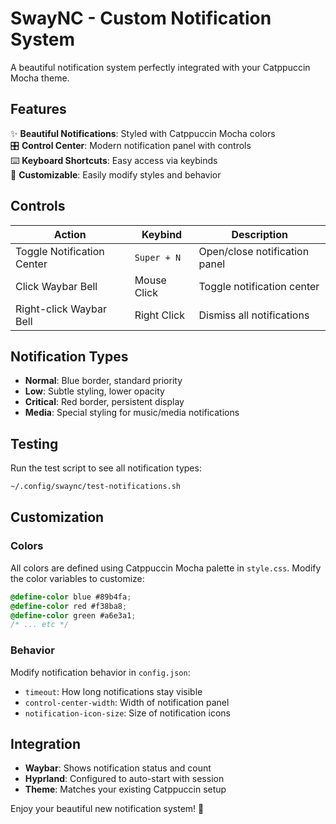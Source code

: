 # SwayNC - Custom Notification System

A beautiful notification system perfectly integrated with your Catppuccin Mocha theme.

## Features

✨ **Beautiful Notifications**: Styled with Catppuccin Mocha colors  
🎛️ **Control Center**: Modern notification panel with controls  
⌨️ **Keyboard Shortcuts**: Easy access via keybinds  
🔧 **Customizable**: Easily modify styles and behavior  

## Controls

| Action | Keybind | Description |
|--------|---------|-------------|
| Toggle Notification Center | `Super + N` | Open/close notification panel |
| Click Waybar Bell | Mouse Click | Toggle notification center |
| Right-click Waybar Bell | Right Click | Dismiss all notifications |

## Notification Types

- **Normal**: Blue border, standard priority
- **Low**: Subtle styling, lower opacity  
- **Critical**: Red border, persistent display
- **Media**: Special styling for music/media notifications

## Testing

Run the test script to see all notification types:
```bash
~/.config/swaync/test-notifications.sh
```

## Customization

### Colors
All colors are defined using Catppuccin Mocha palette in `style.css`. Modify the color variables to customize:

```css
@define-color blue #89b4fa;
@define-color red #f38ba8;
@define-color green #a6e3a1;
/* ... etc */
```

### Behavior
Modify notification behavior in `config.json`:
- `timeout`: How long notifications stay visible
- `control-center-width`: Width of notification panel
- `notification-icon-size`: Size of notification icons

## Integration

- **Waybar**: Shows notification status and count
- **Hyprland**: Configured to auto-start with session
- **Theme**: Matches your existing Catppuccin setup

Enjoy your beautiful new notification system! 🎉 